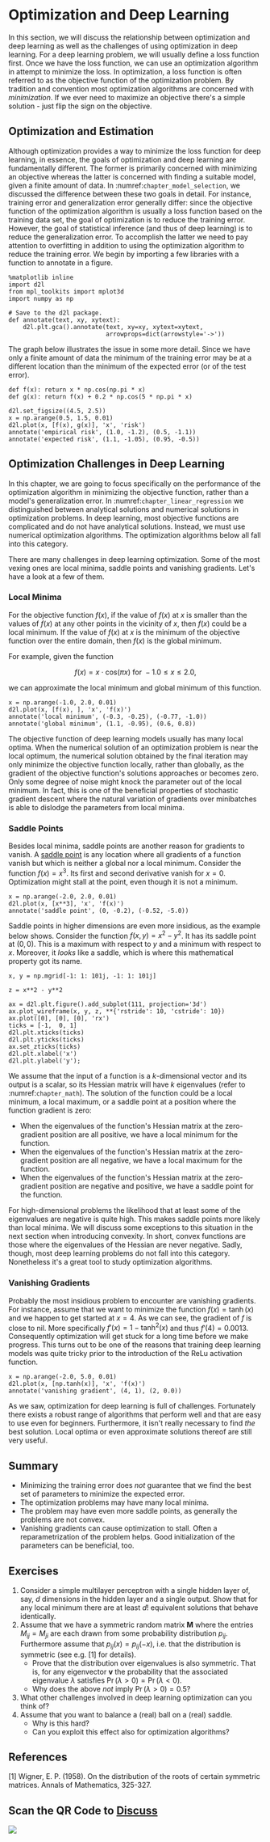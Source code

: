 # Optimization and Deep Learning

In this section, we will discuss the relationship between optimization and deep learning as well as the challenges of using optimization in deep learning. For a deep learning problem, we will usually define a loss function first. Once we have the loss function, we can use an optimization algorithm in attempt to minimize the loss. In optimization, a loss function is often referred to as the objective function of the optimization problem. By tradition and convention most optimization algorithms are concerned with *minimization*. If we ever need to maximize an objective there's a simple solution - just flip the sign on the objective.

## Optimization and Estimation

Although optimization provides a way to minimize the loss function for deep
learning, in essence, the goals of optimization and deep learning are
fundamentally different. The former is primarily concerned with minimizing an
objective whereas the latter is concerned with finding a suitable model, given a
finite amount of data.  In :numref:`chapter_model_selection`,
we discussed the difference between these two goals in detail. For instance,
training error and generalization error generally differ: since the objective
function of the optimization algorithm is usually a loss function based on the
training data set, the goal of optimization is to reduce the training error.
However, the goal of statistical inference (and thus of deep learning) is to
reduce the generalization error.  To accomplish the latter we need to pay
attention to overfitting in addition to using the optimization algorithm to
reduce the training error. We begin by importing a few libraries with a function to annotate in a figure.

```{.python .input  n=1}
%matplotlib inline
import d2l
from mpl_toolkits import mplot3d
import numpy as np

# Save to the d2l package.
def annotate(text, xy, xytext):
    d2l.plt.gca().annotate(text, xy=xy, xytext=xytext,
                           arrowprops=dict(arrowstyle='->'))
```

The graph below illustrates the issue in some more detail. Since we have only a finite amount of data the minimum of the training error may be at a different location than the minimum of the expected error (or of the test error).

```{.python .input  n=2}
def f(x): return x * np.cos(np.pi * x)
def g(x): return f(x) + 0.2 * np.cos(5 * np.pi * x)

d2l.set_figsize((4.5, 2.5))
x = np.arange(0.5, 1.5, 0.01)
d2l.plot(x, [f(x), g(x)], 'x', 'risk')
annotate('empirical risk', (1.0, -1.2), (0.5, -1.1))
annotate('expected risk', (1.1, -1.05), (0.95, -0.5))
```

## Optimization Challenges in Deep Learning

In this chapter, we are going to focus specifically on the performance of the
optimization algorithm in minimizing the objective function, rather than a
model's generalization error.  In :numref:`chapter_linear_regression`
we distinguished between analytical solutions and numerical solutions in
optimization problems. In deep learning, most objective functions are
complicated and do not have analytical solutions. Instead, we must use numerical
optimization algorithms. The optimization algorithms below all fall into this
category.

There are many challenges in deep learning optimization. Some of the most vexing ones are local minima, saddle points and vanishing gradients. Let's have a look at a few of them.

### Local Minima

For the objective function $f(x)$, if the value of $f(x)$ at $x$ is smaller than the values of $f(x)$ at any other points in the vicinity of $x$, then $f(x)$ could be a local minimum. If the value of $f(x)$ at $x$ is the minimum of the objective function over the entire domain, then $f(x)$ is the global minimum.

For example, given the function

$$f(x) = x \cdot \text{cos}(\pi x) \text{ for } -1.0 \leq x \leq 2.0,$$

we can approximate the local minimum and global minimum of this function.

```{.python .input  n=3}
x = np.arange(-1.0, 2.0, 0.01)
d2l.plot(x, [f(x), ], 'x', 'f(x)')
annotate('local minimum', (-0.3, -0.25), (-0.77, -1.0))
annotate('global minimum', (1.1, -0.95), (0.6, 0.8))
```

The objective function of deep learning models usually has many local optima. When the numerical solution of an optimization problem is near the local optimum, the numerical solution obtained by the final iteration may only minimize the objective function locally, rather than globally, as the gradient of the objective function's solutions approaches or becomes zero. Only some degree of noise might knock the parameter out of the local minimum. In fact, this is one of the beneficial properties of stochastic gradient descent where the natural variation of gradients over minibatches is able to dislodge the parameters from local minima.

### Saddle Points

Besides local minima, saddle points are another reason for gradients to vanish. A [saddle point](https://en.wikipedia.org/wiki/Saddle_point) is any location where all gradients of a function vanish but which is neither a global nor a local minimum. Consider the function $f(x) = x^3$. Its first and second derivative vanish for $x=0$. Optimization might stall at the point, even though it is not a minimum.

```{.python .input  n=4}
x = np.arange(-2.0, 2.0, 0.01)
d2l.plot(x, [x**3], 'x', 'f(x)')
annotate('saddle point', (0, -0.2), (-0.52, -5.0))
```

Saddle points in higher dimensions are even more insidious, as the example below shows. Consider the function $f(x, y) = x^2 - y^2$. It has its saddle point at $(0,0)$. This is a maximum with respect to $y$ and a minimum with respect to $x$. Moreover, it *looks* like a saddle, which is where this mathematical property got its name.

```{.python .input  n=5}
x, y = np.mgrid[-1: 1: 101j, -1: 1: 101j]

z = x**2 - y**2

ax = d2l.plt.figure().add_subplot(111, projection='3d')
ax.plot_wireframe(x, y, z, **{'rstride': 10, 'cstride': 10})
ax.plot([0], [0], [0], 'rx')
ticks = [-1,  0, 1]
d2l.plt.xticks(ticks)
d2l.plt.yticks(ticks)
ax.set_zticks(ticks)
d2l.plt.xlabel('x')
d2l.plt.ylabel('y');
```

We assume that the input of a function is a $k$-dimensional vector and its
output is a scalar, so its Hessian matrix will have $k$ eigenvalues
(refer to :numref:`chapter_math`).
The solution of the
function could be a local minimum, a local maximum, or a saddle point at a
position where the function gradient is zero:

* When the eigenvalues of the function's Hessian matrix at the zero-gradient position are all positive, we have a local minimum for the function.
* When the eigenvalues of the function's Hessian matrix at the zero-gradient position are all negative, we have a local maximum for the function.
* When the eigenvalues of the function's Hessian matrix at the zero-gradient position are negative and positive, we have a saddle point for the function.

For high-dimensional problems the likelihood that at least some of the eigenvalues are negative is quite high. This makes saddle points more likely than local minima. We will discuss some exceptions to this situation in the next section when introducing convexity. In short, convex functions are those where the eigenvalues of the Hessian are never negative. Sadly, though, most deep learning problems do not fall into this category. Nonetheless it's a great tool to study optimization algorithms.

### Vanishing Gradients

Probably the most insidious problem to encounter are vanishing gradients. For instance, assume that we want to minimize the function $f(x) = \tanh(x)$ and we happen to get started at $x = 4$. As we can see, the gradient of $f$ is close to nil. More specifically $f'(x) = 1 - \tanh^2(x)$ and thus $f'(4) = 0.0013$. Consequently optimization will get stuck for a long time before we make progress. This turns out to be one of the reasons that training deep learning models was quite tricky prior to the introduction of the ReLu activation function.

```{.python .input  n=6}
x = np.arange(-2.0, 5.0, 0.01)
d2l.plot(x, [np.tanh(x)], 'x', 'f(x)')
annotate('vanishing gradient', (4, 1), (2, 0.0))
```

As we saw, optimization for deep learning is full of challenges. Fortunately there exists a robust range of algorithms that perform well and that are easy to use even for beginners. Furthermore, it isn't really necessary to find *the* best solution. Local optima or even approximate solutions thereof are still very useful.

## Summary

* Minimizing the training error does *not* guarantee that we find the best set of parameters to minimize the expected error.
* The optimization problems may have many local minima.
* The problem may have even more saddle points, as generally the problems are not convex.
* Vanishing gradients can cause optimization to stall. Often a reparametrization of the problem helps. Good initialization of the parameters can be beneficial, too.


## Exercises

1. Consider a simple multilayer perceptron with a single hidden layer of, say, $d$ dimensions in the hidden layer and a single output. Show that for any local minimum there are at least $d!$ equivalent solutions that behave identically.
1. Assume that we have a symmetric random matrix $\mathbf{M}$ where the entries $M_{ij} = M_{ji}$ are each drawn from some probability distribution $p_{ij}$. Furthermore assume that $p_{ij}(x) = p_{ij}(-x)$, i.e. that the distribution is symmetric (see e.g. [1] for details).
    * Prove that the distribution over eigenvalues is also symmetric. That is, for any eigenvector $\mathbf{v}$ the probability that the associated eigenvalue $\lambda$ satisfies $\Pr(\lambda > 0) = \Pr(\lambda < 0)$.
    * Why does the above *not* imply $\Pr(\lambda > 0) = 0.5$?
1. What other challenges involved in deep learning optimization can you think of?
1. Assume that you want to balance a (real) ball on a (real) saddle.
    * Why is this hard?
    * Can you exploit this effect also for optimization algorithms?

## References

[1] Wigner, E. P. (1958). On the distribution of the roots of certain symmetric matrices. Annals of Mathematics, 325-327.

## Scan the QR Code to [Discuss](https://discuss.mxnet.io/t/2371)

![](../img/qr_optimization-intro.svg)

